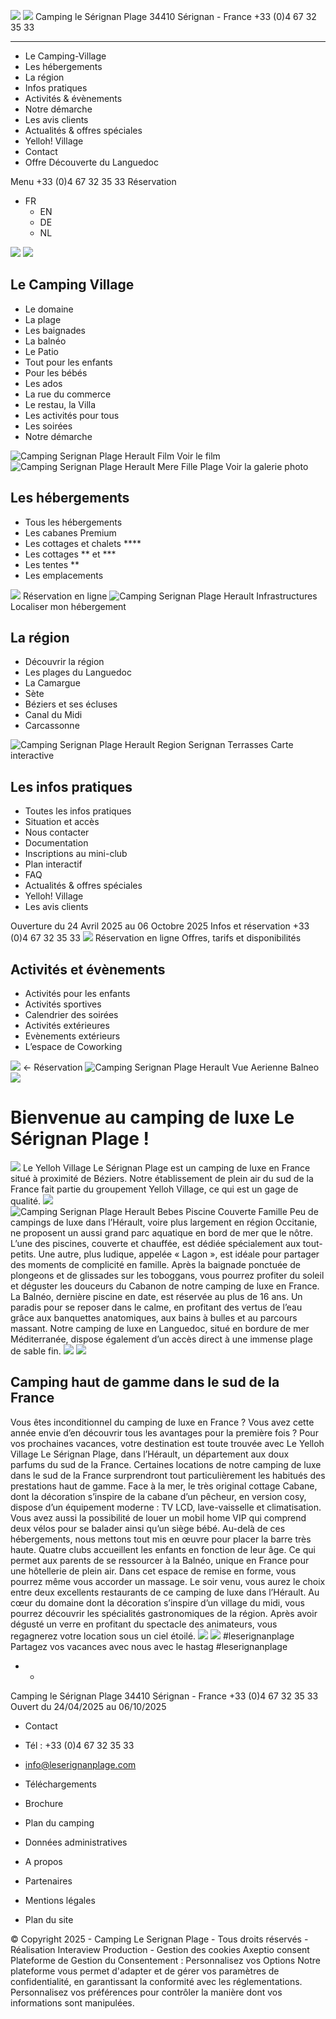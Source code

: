 ![](https://www.leserignanplage.com/wp-content/uploads/2020/02/logo-serignan-plage-mobile.png) ![](https://www.leserignanplage.com/wp-content/uploads/2020/04/logo-reduced.png)
Camping le Sérignan Plage 34410 Sérignan - France +33 (0)4 67 32 35 33
  *   *   *   *   *   * 

  * Le Camping-Village
  * Les hébergements
  * La région
  * Infos pratiques
  * Activités & évènements
  * Notre démarche
  * Les avis clients
  * Actualités & offres spéciales
  * Yelloh! Village
  * Contact
  * Offre Découverte du Languedoc


Menu
+33 (0)4 67 32 35 33 Réservation
  * FR 
    * EN
    * DE
    * NL


![](https://www.leserignanplage.com/wp-content/uploads/2020/02/logo-yelloh-mobile.png)
![](https://www.leserignanplage.com/wp-content/uploads/2020/03/starfish.png)
## Le Camping Village
  * Le domaine
  * La plage
  * Les baignades
  * La balnéo
  * Le Patio
  * Tout pour les enfants
  * Pour les bébés
  * Les ados
  * La rue du commerce
  * Le restau, la Villa
  * Les activités pour tous
  * Les soirées
  * Notre démarche


![Camping Serignan Plage Herault Film](https://www.leserignanplage.com/wp-content/uploads/2020/03/serignan_plage_visuel_video-256x171.jpg) Voir le film
![Camping Serignan Plage Herault Mere Fille Plage](https://www.leserignanplage.com/wp-content/uploads/2020/03/serignan_plage_femme_enfant_plage-256x171.jpg) Voir la galerie photo
## Les hébergements
  * Tous les hébergements
  * Les cabanes Premium
  * Les cottages et chalets ****
  * Les cottages ** et ***
  * Les tentes **
  * Les emplacements


![](https://www.leserignanplage.com/wp-content/uploads/2020/02/camping-bord-de-mer-256x171.jpg) Réservation en ligne
![Camping Serignan Plage Herault Infrastructures](https://www.leserignanplage.com/wp-content/uploads/2020/02/serignan_plage_baignades_piscine_lagon_10-256x171.jpg) Localiser mon hébergement
## La région
  * Découvrir la région
  * Les plages du Languedoc
  * La Camargue
  * Sète
  * Béziers et ses écluses
  * Canal du Midi
  * Carcassonne


![Camping Serignan Plage Herault Region Serignan Terrasses](https://www.leserignanplage.com/wp-content/uploads/2020/04/region_serignan-256x171.jpg) Carte interactive
## Les infos pratiques
  * Toutes les infos pratiques
  * Situation et accès
  * Nous contacter
  * Documentation
  * Inscriptions au mini-club
  * Plan interactif
  * FAQ
  * Actualités & offres spéciales
  * Yelloh! Village
  * Les avis clients


Ouverture du 24 Avril 2025 au 06 Octobre 2025
Infos et réservation +33 (0)4 67 32 35 33
![](https://www.leserignanplage.com/wp-content/uploads/2020/02/serignan_plage_baignades_piscine_lagon_10-256x171.jpg) Réservation en ligne Offres, tarifs et disponibilités
## Activités et évènements
  * Activités pour les enfants
  * Activités sportives
  * Calendrier des soirées
  * Activités extérieures
  * Evènements extérieurs
  * L’espace de Coworking


![](https://www.leserignanplage.com/wp-content/uploads/2020/03/plantes.png)
←
Réservation
![Camping Serignan Plage Herault Vue Aerienne Balneo](https://www.leserignanplage.com/wp-content/uploads/2020/04/serignan_plage_domaine_02-640x427.jpg) ![](https://www.leserignanplage.com/wp-content/uploads/2020/04/serignan_plage_domaine_02-640x427.jpg)
# Bienvenue au camping de luxe Le Sérignan Plage !
![](https://www.leserignanplage.com/wp-content/uploads/2020/02/logo-yelloh-mobile.png)
Le Yelloh Village Le Sérignan Plage est un camping de luxe en France situé à proximité de Béziers. Notre établissement de plein air du sud de la France fait partie du groupement Yelloh Village, ce qui est un gage de qualité.
![](https://www.leserignanplage.com/wp-content/uploads/2020/02/separator-mobile.png)
![Camping Serignan Plage Herault Bebes Piscine Couverte Famille](https://www.leserignanplage.com/wp-content/uploads/2020/04/serignan_plage_bebes_piscine_couverte_01-312x312.jpg)
Peu de campings de luxe dans l’Hérault, voire plus largement en région Occitanie, ne proposent un aussi grand parc aquatique en bord de mer que le nôtre. L’une des piscines, couverte et chauffée, est dédiée spécialement aux tout-petits. Une autre, plus ludique, appelée « Lagon », est idéale pour partager des moments de complicité en famille. Après la baignade ponctuée de plongeons et de glissades sur les toboggans, vous pourrez profiter du soleil et déguster les douceurs du Cabanon de notre camping de luxe en France. La Balnéo, dernière piscine en date, est réservée au plus de 16 ans. Un paradis pour se reposer dans le calme, en profitant des vertus de l’eau grâce aux banquettes anatomiques, aux bains à bulles et au parcours massant.
Notre camping de luxe en Languedoc, situé en bordure de mer Méditerranée, dispose également d’un accès direct à une immense plage de sable fin.
![](https://www.leserignanplage.com/wp-content/themes/serignan/img/plante-1-1.svg) ![](https://www.leserignanplage.com/wp-content/themes/serignan/img/plante-2-1.svg)
## Camping haut de gamme dans le sud de la France
Vous êtes inconditionnel du camping de luxe en France ? Vous avez cette année envie d’en découvrir tous les avantages pour la première fois ? Pour vos prochaines vacances, votre destination est toute trouvée avec Le Yelloh Village Le Sérignan Plage, dans l’Hérault, un département aux doux parfums du sud de la France.
Certaines locations de notre camping de luxe dans le sud de la France surprendront tout particulièrement les habitués des prestations haut de gamme. Face à la mer, le très original cottage Cabane, dont la décoration s’inspire de la cabane d’un pêcheur, en version cosy, dispose d’un équipement moderne : TV LCD, lave-vaisselle et climatisation. Vous avez aussi la possibilité de louer un mobil home VIP qui comprend deux vélos pour se balader ainsi qu’un siège bébé.
Au-delà de ces hébergements, nous mettons tout mis en œuvre pour placer la barre très haute. Quatre clubs accueillent les enfants en fonction de leur âge. Ce qui permet aux parents de se ressourcer à la Balnéo, unique en France pour une hôtellerie de plein air. Dans cet espace de remise en forme, vous pourrez même vous accorder un massage.
Le soir venu, vous aurez le choix entre deux excellents restaurants de ce camping de luxe dans l’Hérault. Au cœur du domaine dont la décoration s’inspire d’un village du midi, vous pourrez découvrir les spécialités gastronomiques de la région. Après avoir dégusté un verre en profitant du spectacle des animateurs, vous regagnerez votre location sous un ciel étoilé.
![](https://www.leserignanplage.com/wp-content/themes/serignan/img/plante-1-2.svg) ![](https://www.leserignanplage.com/wp-content/themes/serignan/img/plante-2-2.svg)
#leserignanplage
Partagez vos vacances avec nous avec le hastag #leserignanplage
  *   * 

Camping le Sérignan Plage 34410 Sérignan - France +33 (0)4 67 32 35 33 
Ouvert du 24/04/2025 au 06/10/2025 
  * Contact
  * Tél : +33 (0)4 67 32 35 33
  * info@leserignanplage.com


  * Téléchargements
  * Brochure
  * Plan du camping
  * Données administratives


  * A propos
  * Partenaires
  * Mentions légales
  * Plan du site


© Copyright 2025 - Camping Le Serignan Plage - Tous droits réservés - Réalisation Interaview Production - Gestion des cookies
Axeptio consent
Plateforme de Gestion du Consentement : Personnalisez vos Options
Notre plateforme vous permet d'adapter et de gérer vos paramètres de confidentialité, en garantissant la conformité avec les réglementations. Personnalisez vos préférences pour contrôler la manière dont vos informations sont manipulées.
